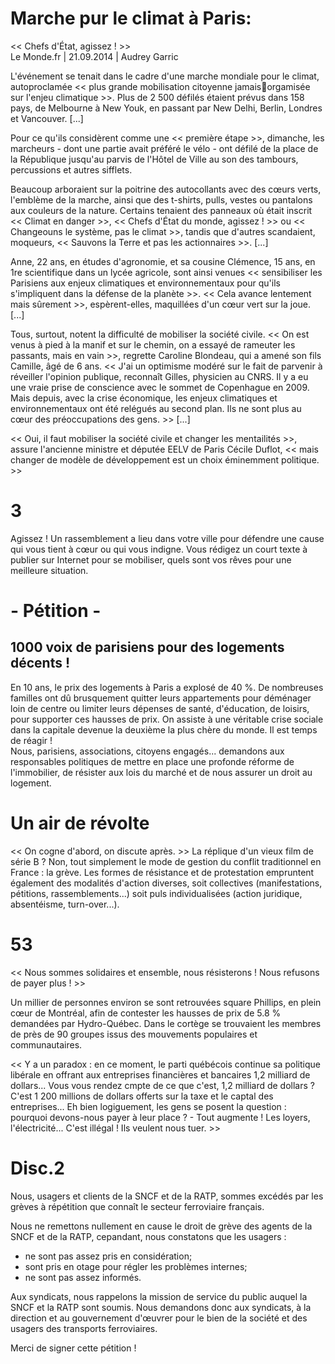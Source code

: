 # Marche pur le climat à Paris:  
<< Chefs d'État, agissez ! >>  
Le Monde.fr | 21.09.2014 | Audrey Garric  

L'événement se tenait dans le cadre d'une <VueCustomTooltip label="行進" abbreviation >marche</VueCustomTooltip> mondiale pour le climat, autoproclamée << plus grande <VueCustomTooltip label="動員" abbreviation >mobilisation</VueCustomTooltip> <VueCustomTooltip label="市民" abbreviation >citoyenne</VueCustomTooltip> jamais<VueCustomTooltip label="組織化された" abbreviation >orgamisée</VueCustomTooltip> sur l'<VueCustomTooltip label="争点" abbreviation >enjeu</VueCustomTooltip> climatique >>. Plus de 2 500 <VueCustomTooltip label="行進" abbreviation >défilés</VueCustomTooltip> étaient <VueCustomTooltip label="予定する、計画する[prévoir の過去分詞、複数]" abbreviation >prévus</VueCustomTooltip> dans 158 pays, de Melbourne à New Youk, en passant par New Delhi, Berlin, Londres et Vancouver. [...]  

Pour ce qu'ils considèrent comme une << première étape >>, dimanche, les <VueCustomTooltip label="デモ参加者" abbreviation >marcheurs</VueCustomTooltip> - dont une partie avait préféré le vélo - ont défilé de la place de la République jusqu'au <VueCustomTooltip label="広場" abbreviation >parvis</VueCustomTooltip> de l'Hôtel de Ville <VueCustomTooltip label="騒々しく、慎みなく" abbreviation >au son des tambours</VueCustomTooltip>, <VueCustomTooltip label="打楽器" abbreviation >percussions</VueCustomTooltip> et autres <VueCustomTooltip label="ホイッスル" abbreviation >sifflets</VueCustomTooltip>.  

Beaucoup arboraient sur la poitrine des autocollants avec des cœurs verts, l'emblème de la marche, <VueCustomTooltip label="同様に" abbreviation >ainsi que</VueCustomTooltip> des t-shirts, <VueCustomTooltip label="セーター" abbreviation >pulls</VueCustomTooltip>, vestes ou pantalons aux couleurs de la nature. <VueCustomTooltip label="ある人々、何人か" abbreviation >Certains</VueCustomTooltip> <VueCustomTooltip label="つかんでいる、持っている、握っている" abbreviation >tenaient</VueCustomTooltip> des panneaux où était inscrit << Climat en danger >>, << Chefs d'État du monde, agissez ! >> ou << Changeouns le système, pas le climat >>, <VueCustomTooltip label="であるのに、する一方で" abbreviation >tandis que</VueCustomTooltip> d'autres <VueCustomTooltip label="１音１音区切ってはっきりと発音する [scander]" abbreviation >scandaient</VueCustomTooltip>, <VueCustomTooltip label="嘲るような" abbreviation >moqueurs</VueCustomTooltip>, << <VueCustomTooltip label="救う [sauver]" abbreviation >Sauvons</VueCustomTooltip> la Terre et pas les <VueCustomTooltip label="株主" abbreviation >actionnaires</VueCustomTooltip> >>. [...]  

Anne, 22 ans, en études d'<VueCustomTooltip label="農学" abbreviation >agronomie</VueCustomTooltip>, et sa cousine Clémence, 15 ans, en 1re scientifique dans un lycée <VueCustomTooltip label="農学の" abbreviation >agricole</VueCustomTooltip>, sont ainsi venues << <VueCustomTooltip label="関心を高める" abbreviation >sensibiliser</VueCustomTooltip> les Parisiens aux enjeux climatiques et environnementaux pour qu'ils <VueCustomTooltip label="本格的に関わる" abbreviation >s'impliquent dans</VueCustomTooltip> la défense de la planète >>.  << <VueCustomTooltip label="それ" abbreviation >Cela</VueCustomTooltip> <VueCustomTooltip label="前進" abbreviation >avance</VueCustomTooltip> lentement mais <VueCustomTooltip label="確かな" abbreviation >sûrement</VueCustomTooltip> >>, espèrent-elles, maquillées d'un cœur vert sur la <VueCustomTooltip label="頬" abbreviation >joue</VueCustomTooltip>. [...]  

Tous, surtout, notent la difficulté de mobiliser la société civile. << On est venus à pied à la <VueCustomTooltip label="デモ、manifestation の略" abbreviation >manif</VueCustomTooltip> et sur le chemin, on a essayé de <VueCustomTooltip label="再集結する" abbreviation >rameuter</VueCustomTooltip> les <VueCustomTooltip label="通行人" abbreviation >passants</VueCustomTooltip>, mais <VueCustomTooltip label="むだに、むなしく" abbreviation >en vain</VueCustomTooltip> >>, regrette Caroline Blondeau, qui a amené son fils Camille, âgé de 6 ans. << J'ai un optimisme modéré sur <VueCustomTooltip label="〜すること、〜という行為" abbreviation >le fait de</VueCustomTooltip> parvenir à réveiller l'opinion publique, reconnaît Gilles, physicien au <VueCustomTooltip label="フランス国立科学研究センター" abbreviation >CNRS</VueCustomTooltip>. Il y a eu une vraie prise de conscience avec le sommet de Copenhague en 2009. Mais depuis, avec la crise économique, les enjeux climatiques et environnementaux ont été <VueCustomTooltip label="追いやる" abbreviation >relégués</VueCustomTooltip> au second plan. Ils ne sont plus au cœur des <VueCustomTooltip label="関心事、心配事" abbreviation >préoccupations</VueCustomTooltip> des gens. >> [...]  

<< Oui, il faut mobiliser la société civile et changer les mentailités >>, <VueCustomTooltip label="断言する" abbreviation >assure</VueCustomTooltip> l'ancienne ministre et <VueCustomTooltip label="代表" abbreviation >députée</VueCustomTooltip> <VueCustomTooltip label="緑の党" abbreviation >EELV</VueCustomTooltip> de Paris Cécile Duflot, << mais changer de modèle de développement est un choix <VueCustomTooltip label="著しく" abbreviation >éminemment</VueCustomTooltip> politique. >>

# 3
Agissez ! Un <VueCustomTooltip label="集会、結集、団結、連合" abbreviation >rassemblement</VueCustomTooltip> <VueCustomTooltip label="行われる" abbreviation >a lieu</VueCustomTooltip> dans votre ville pour défendre une cause qui vous tient à cœur ou qui vous <VueCustomTooltip label="憤慨させる" abbreviation >indigne</VueCustomTooltip>. Vous rédigez un court texte à publier sur Internet pour se mobiliser, quels sont vos rêves pour une meilleure situation.

# - Pétition -
## 1000 voix de parisiens pour des logements décents !
En 10 ans, le prix des logements à Paris a <VueCustomTooltip label="急増する" abbreviation >explosé</VueCustomTooltip> de 40 %. De nombreuses familles <VueCustomTooltip label="しなければならなくなった [devoir の複合過去]" abbreviation >ont dû</VueCustomTooltip> <VueCustomTooltip label="突然" abbreviation >brusquement</VueCustomTooltip> </VueCustomTooltip> <VueCustomTooltip label="離れる" abbreviation >quitter</VueCustomTooltip> leurs appartements pour <VueCustomTooltip label="引っ越す" abbreviation >déménager</VueCustomTooltip>  loin de centre ou limiter leurs <VueCustomTooltip label="出費" abbreviation >dépenses</VueCustomTooltip> de santé, d'éducation, de loisirs, pour <VueCustomTooltip label="耐える" abbreviation >supporter</VueCustomTooltip> ces <VueCustomTooltip label="値段を上げる" abbreviation >hausses de prix</VueCustomTooltip>. On assiste à une véritable crise sociale dans la capitale devenue la deuxième la plus chère du monde. Il est temps de réagir !  
Nous, parisiens, associations, citoyens engagés... demandons aux responsables politiques de mettre en place une profonde réforme de l'<VueCustomTooltip label="不動産" abbreviation >immobilier</VueCustomTooltip>, de résister aux lois du marché et de nous assurer un droit au logement.

#  Un air de révolte
<< On <VueCustomTooltip label="叩く" abbreviation >cogne</VueCustomTooltip> <VueCustomTooltip label="まず" abbreviation >d'abord</VueCustomTooltip>, on discute après. >> La <VueCustomTooltip label="セリフ" abbreviation >réplique</VueCustomTooltip> d'un vieux <VueCustomTooltip label="B級映画" abbreviation >film de série B</VueCustomTooltip> ? Non, tout simplement le mode de <VueCustomTooltip label="管理" abbreviation >gestion</VueCustomTooltip> du <VueCustomTooltip label="紛争、衝突、対立" abbreviation >conflit</VueCustomTooltip> traditionnel en France : la grève. Les formes de résistance et de protestation empruntent également des modalités d'action diverses, soit collectives (manifestations, pétitions, rassemblements...) soit puls individualisées (action juridique, absentéisme, turn-over...).

# 53
<< Nous sommes solidaires et ensemble, nous résisterons ! Nous refusons de payer plus ! >>  

Un millier de personnes environ se sont retrouvées square Phillips, en plein cœur de Montréal, afin de contester les hausses de prix de 5.8 % demandées par Hydro-Québec. Dans le cortège se trouvaient les membres de près de 90 groupes issus des mouvements populaires et communautaires.  

<< Y a un paradox : en ce moment, le parti québécois continue sa politique libérale en offrant aux entreprises financières et bancaires 1,2 milliard de dollars... Vous vous rendez cmpte de ce que c'est, 1,2 milliard de dollars ? C'est 1 200 millions de dollars offerts sur la taxe et le captal des entreprises... Eh bien logiguement, les gens se posent la question : pourquoi devons-nous payer à leur place ?  - Tout augmente ! Les loyers, l'électricité... C'est illégal ! Ils veulent nous tuer. >>

# Disc.2
Nous, usagers et clients de la SNCF et de la RATP, sommes excédés par les grèves à répétition que connaît le secteur ferroviaire français.  

Nous ne remettons nullement en cause le droit de grève des agents de la SNCF et de la RATP, cepandant, nous constatons que les usagers :  

- ne sont pas assez pris en considération;  
- sont pris en otage pour régler les problèmes internes;  
- ne sont pas assez informés.  

Aux syndicats, nous rappelons la mission de service du public auquel la SNCF et la RATP sont soumis. Nous demandons donc aux syndicats, à la direction et au gouvernement d'œuvrer pour le bien de la société et des usagers des transports  ferroviaires.  

Merci de signer cette pétition !
